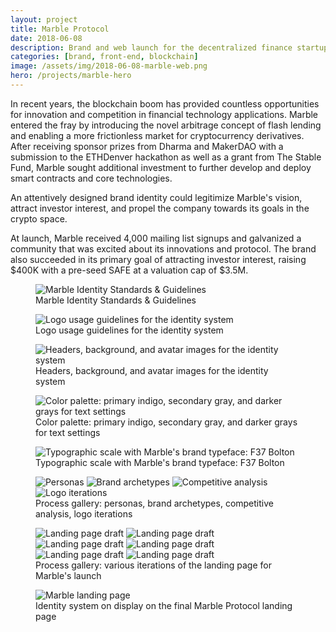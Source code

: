 ```yaml
---
layout: project
title: Marble Protocol
date: 2018-06-08
description: Brand and web launch for the decentralized finance startup that invented blockchain-based flash loans
categories: [brand, front-end, blockchain]
image: /assets/img/2018-06-08-marble-web.png
hero: /projects/marble-hero
---
```


In recent years, the blockchain boom has provided countless opportunities for innovation and competition in financial technology applications. Marble entered the fray by introducing the novel arbitrage concept of flash lending and enabling a more frictionless market for cryptocurrency derivatives. After receiving sponsor prizes from Dharma and MakerDAO with a submission to the ETHDenver hackathon as well as a grant from The Stable Fund, Marble sought additional investment to further develop and deploy smart contracts and core technologies.

An attentively designed brand identity could legitimize Marble's vision, attract investor interest, and propel the company towards its goals in the crypto space.

At launch, Marble received 4,000 mailing list signups and galvanized a community that was excited about its innovations and protocol. The brand also succeeded in its primary goal of attracting investor interest, raising $400K with a pre-seed SAFE at a valuation cap of $3.5M.

<figure>
    <img alt="Marble Identity Standards & Guidelines" src="/assets/img/2018-06-08-marble-style-guide-1.png" />
    <figcaption>Marble Identity Standards & Guidelines</figcaption>
</figure>

<figure>
    <img alt="Logo usage guidelines for the identity system" src="/assets/img/2018-06-08-marble-style-guide-12.png" />
    <figcaption>Logo usage guidelines for the identity system</figcaption>
</figure>

<figure>
    <img alt="Headers, background, and avatar images for the identity system" src="/assets/img/2018-06-08-marble-style-guide-13.png" />
    <figcaption>Headers, background, and avatar images for the identity system</figcaption>
</figure>

<figure>
    <img alt="Color palette: primary indigo, secondary gray, and darker grays for text settings" src="/assets/img/2018-06-08-marble-style-guide-14.png" />
    <figcaption>Color palette: primary indigo, secondary gray, and darker grays for text settings</figcaption>
</figure>

<figure>
    <img alt="Typographic scale with Marble's brand typeface: F37 Bolton" src="/assets/img/2018-06-08-marble-style-guide-15.png" />
    <figcaption>Typographic scale with Marble's brand typeface: F37 Bolton</figcaption>
</figure>

<!-- lightbox example, use first data-attr value across instances for gallery -->
<figure>
    <div class="grid col2">
        <a data-fslightbox="process" data-href="/assets/img/2018-06-08-marble-01-personas.png">
            <img alt="Personas" src="/assets/img/2018-06-08-marble-01-personas.png" />
        </a>
        <a data-fslightbox="process" data-href="/assets/img/2018-06-08-marble-02-archetypes.png">
            <img alt="Brand archetypes" src="/assets/img/2018-06-08-marble-02-archetypes.png" />
        </a>
        <a data-fslightbox="process" data-href="/assets/img/2018-06-08-marble-03-comp_analysis_02.png">
            <img alt="Competitive analysis" src="/assets/img/2018-06-08-marble-03-comp_analysis_02.png" />
        </a>
        <a data-fslightbox="process" data-href="/assets/img/2018-06-08-marble-04-logo_01.png">
            <img alt="Logo iterations" src="/assets/img/2018-06-08-marble-04-logo_01.png" />
        </a>
    </div>
    <figcaption>Process gallery: personas, brand archetypes, competitive analysis, logo iterations</figcaption>
</figure>

<figure>
    <div class="grid col3">
        <a data-fslightbox="web" data-href="/assets/img/2018-06-08-marble_landing-photorealistic.png">
            <img alt="Landing page draft" src="/assets/img/2018-06-08-marble_landing-photorealistic.png" />
        </a>
        <a data-fslightbox="web" data-href="/assets/img/2018-06-08-marble_landing-abstract.png">
            <img alt="Landing page draft" src="/assets/img/2018-06-08-marble_landing-abstract.png" />
        </a>
        <a data-fslightbox="web" data-href="/assets/img/2018-06-08-marble_landing-server.png">
            <img alt="Landing page draft" src="/assets/img/2018-06-08-marble_landing-server.png" />
        </a>
        <a data-fslightbox="web" data-href="/assets/img/2018-06-08-marble_landing-block-steps.png">
            <img alt="Landing page draft" src="/assets/img/2018-06-08-marble_landing-block-steps.png" />
        </a>
        <a data-fslightbox="web" data-href="/assets/img/2018-06-08-marble_landing-narrow-tight.png">
            <img alt="Landing page draft" src="/assets/img/2018-06-08-marble_landing-narrow-tight.png" />
        </a>
        <a data-fslightbox="web" data-href="/assets/img/2018-06-08-marble_landing-wide-loose.png">
            <img alt="Landing page draft" src="/assets/img/2018-06-08-marble_landing-wide-loose.png" />
        </a>
    </div>
    <figcaption>Process gallery: various iterations of the landing page for Marble's launch</figcaption>
</figure>

<figure>
    <img alt="Marble landing page" src="/assets/img/2018-06-08-marble-web.png" />
    <figcaption>Identity system on display on the final Marble Protocol landing page</figcaption>    
</figure>